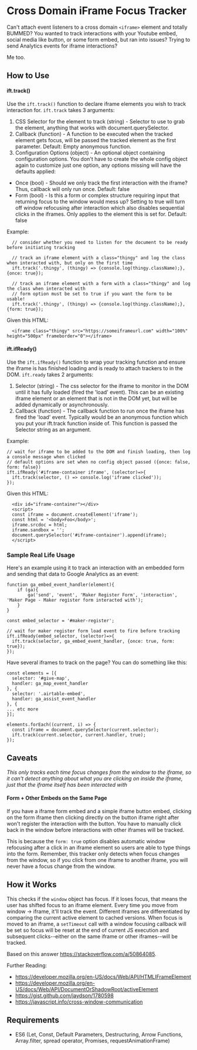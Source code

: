 # Cross Domain iFrame Focus Tracker

Can't attach event listeners to a cross domain `<iframe>` element and totally BUMMED? You wanted to track interactions with your Youtube embed, social media like button, or some form embed, but ran into issues? Trying to send Analytics events for iframe interactions?
  
Me too.

## How to Use

#### ift.track()

Use the `ift.track()` function to declare iframe elements you wish to track interaction for. `ift.track` takes 3 arguments:

1. CSS Selector for the element to track (string) - Selector to use to grab the element, anything that works with document.querySelector.
2. Callback (function) - A function to be executed when the tracked element gets focus, will be passed the tracked element as the first parameter. Default: Empty anonymous function.
3. Configuration Options (object) - An optional object containing configuration options. You don't have to create the whole config object again to customize just one option, any options missing will have the defaults applied:
  - Once (bool) - Should we only track the first interaction with the iframe? Thus, callback will only run once. Default: false
  - Form (bool) - Is this a form or complex structure requiring input that returning focus to the window would mess up? Setting to true will turn off window refocusing after interaction which also disables sequential clicks in the iframes. Only applies to the element this is set for. Default: false

Example: 
``` 
  // consider whether you need to listen for the document to be ready before initiating tracking
  
  // track an iframe element with a class="thingy" and log the class when interacted with, but only on the first time
  ift.track('.thingy', (thingy) => {console.log(thingy.className);}, {once: true});
  
  // track an iframe element with a form with a class="thingy" and log the class when interacted with
  // form option must be set to true if you want the form to be usable!
  ift.track('.thingy', (thingy) => {console.log(thingy.className);}, {form: true});
``` 

Given this HTML:
```
  <iframe class="thingy" src="https://someiframeurl.com" width="100%" height="500px" frameborder="0"></iframe>
```

#### ift.ifReady()

Use the `ift.ifReady()` function to wrap your tracking function and ensure the iframe is has finished loading and is ready to attach trackers to in the DOM. `ift.ready` takes 2 arguments:

1. Selector (string) - The css selector for the iframe to monitor in the DOM until it has fully loaded (fired the 'load' event). This can be an existing iframe element or an element that is not in the DOM yet, but will be added dynamically or asynchronously.
2. Callback (function) - The callback function to run once the iframe has fired the 'load' event. Typically would be an anonymous function which you put your ift.track function inside of. This function is passed the Selector string as an argument.

Example:
```
// wait for iframe to be added to the DOM and finish loading, then log a console message when clicked 
// default options are set when no config object passed ({once: false, form: false})
ift.ifReady('#iframe-container iframe', (selector)=>{
  ift.track(selector, () => console.log('iframe clicked'));
});
```

Given this HTML:
```
  <div id="iframe-container"></div>
  <script>
  const iframe = document.createElement('iframe');
  const html = '<body>Foo</body>';
  iframe.srcdoc = html;
  iframe.sandbox = '';
  document.querySelector('#iframe-container').append(iframe);
  </script>
```

### Sample Real Life Usage

Here's an example using it to track an interaction with an embedded form and sending that data to Google Analytics as an event:
```
function ga_embed_event_handler(element){
    if (ga){
        ga('send', 'event', 'Maker Register Form', 'interaction', 'Maker Page - Maker register form interacted with');
    }
}

const embed_selector = '#maker-register';

// wait for maker register form load event to fire before tracking
ift.ifReady(embed_selector, (selector)=>{
  ift.track(selector, ga_embed_event_handler, {once: true, form: true});
});
```

Have several iframes to track on the page? You can do something like this:
```
const elements = [{
  selector: '#give-map',
  handler: ga_map_event_handler
}, {
  selector: '.airtable-embed',
  handler: ga_assist_event_handler
}, {
... etc more
}];

elements.forEach((current, i) => {
  const iframe = document.querySelector(current.selector);
  ift.track(current.selector, current.handler, true);
});
```

## Caveats

*This only tracks each time focus changes from the window to the iframe, so it can't detect anything about what you are clicking on inside the iframe, just that the iframe itself has been interacted with*

#### Form + Other Embeds on the Same Page

If you have a iframe form embed and a simple iframe button embed, clicking on the form iframe then clicking directly on the button iframe right after won't register the interaction with the button. You have to manually click back in the window before interactions with other iframes will be tracked.

This is because the `form: true` option disables automatic window refocusing after a click in an iframe element so users are able to type things into the form. Remember, this tracker only detects when focus changes from the window, so if you click from one iframe to another iframe, you will never have a focus change from the window.

## How it Works

This checks if the `window` object has focus. If it loses focus, that means the user has shifted focus to an iframe element. Every time you move from window -> iframe, it'll track the event. Different iframes are differentiated by comparing the current active element to cached versions. When focus is moved to an iframe, a `setTimeout` call with a window focusing callback will be set so focus will be reset at the end of current JS execution and subsequent clicks--either on the same iframe or other iframes--will be tracked.

Based on this answer https://stackoverflow.com/a/50864085.

Further Reading:
* https://developer.mozilla.org/en-US/docs/Web/API/HTMLIFrameElement
* https://developer.mozilla.org/en-US/docs/Web/API/DocumentOrShadowRoot/activeElement
* https://gist.github.com/jaydson/1780598
* https://javascript.info/cross-window-communication

## Requirements

* ES6 (Let, Const, Default Parameters, Destructuring, Arrow Functions, Array.filter, spread operator, Promises, requestAnimationFrame)
